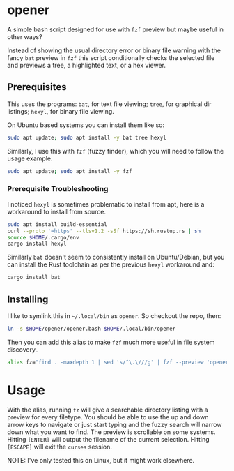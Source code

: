 # opener
A simple bash script designed for use with `fzf` preview but maybe useful in other ways?

Instead of showing the usual directory error or binary file warning with the fancy `bat` preview in `fzf` this script conditionally checks the selected file and previews a tree, a highlighted text, or a hex viewer.

## Prerequisites

This uses the programs: `bat`, for text file viewing; `tree`, for graphical dir listings; `hexyl`, for binary file viewing.

On Ubuntu based systems you can install them like so:

```bash
sudo apt update; sudo apt install -y bat tree hexyl
```

Similarly, I use this with `fzf` (fuzzy finder), which you will need to follow the usage example.

```bash
sudo apt update; sudo apt install -y fzf
```

### Prerequisite Troubleshooting

I noticed `hexyl` is sometimes problematic to install from apt, here is a workaround to install from source.

```bash
sudo apt install build-essential
curl --proto '=https' --tlsv1.2 -sSf https://sh.rustup.rs | sh
source $HOME/.cargo/env
cargo install hexyl
```

Similarly `bat` doesn't seem to consistently install on Ubuntu/Debian, but you can install the Rust toolchain as per the previous `hexyl` workaround and:

```bash
cargo install bat
```

## Installing

I like to symlink this in `~/.local/bin` as `opener`.  So checkout the repo, then:

```bash
ln -s $HOME/opener/opener.bash $HOME/.local/bin/opener
```

Then you can add this alias to make `fzf` much more useful in file system discovery..

```bash
alias fz="find . -maxdepth 1 | sed 's/^\.\///g' | fzf --preview 'opener {}'"
```

# Usage

With the alias, running `fz` will give a searchable directory listing with a preview for every filetype.  You should be able to use the up and down arrow keys to navigate or just start typing and the fuzzy search will narrow down what you want to find.  The preview is scrollable on some systems.  Hitting `[ENTER]` will output the filename of the current selection.  Hitting `[ESCAPE]` will exit the `curses` session.

NOTE: I've only tested this on Linux, but it might work elsewhere.
